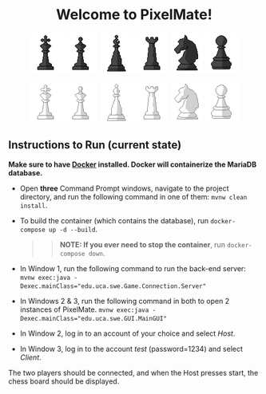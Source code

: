 <h1 align="center">
  Welcome to PixelMate!
</h1>

<p align="center">
  <img src="src/main/java/edu/uca/swe/Icons/king_black.png">
  <img src="src/main/java/edu/uca/swe/Icons/queen_black.png">
  <img src="src/main/java/edu/uca/swe/Icons/bishop_black.png">
  <img src="src/main/java/edu/uca/swe/Icons/rook_black.png">
  <img src="src/main/java/edu/uca/swe/Icons/knight_black.png">
  <img src="src/main/java/edu/uca/swe/Icons/pawn_black.png">
</p>

<p align="center">
  <img src="src/main/java/edu/uca/swe/Icons/king_white.png">
  <img src="src/main/java/edu/uca/swe/Icons/queen_white.png">
  <img src="src/main/java/edu/uca/swe/Icons/bishop_white.png">
  <img src="src/main/java/edu/uca/swe/Icons/rook_white.png">
  <img src="src/main/java/edu/uca/swe/Icons/knight_white.png">
  <img src="src/main/java/edu/uca/swe/Icons/pawn_white.png">
</p>

## Instructions to Run (current state)

**Make sure to have [Docker](https://www.docker.com/get-started/) installed. Docker will containerize the MariaDB database.**
- Open **three** Command Prompt windows, navigate to the project directory, and run the following command in one of them: `mvnw clean install`.
- To build the container (which contains the database), run `docker-compose up -d --build`.

  >> **NOTE: If you ever need to stop the container**, run `docker-compose down`.

- In Window 1, run the following command to run the back-end server:
`mvnw exec:java -Dexec.mainClass="edu.uca.swe.Game.Connection.Server"`

- In Windows 2 & 3, run the following command in both to open 2 instances of PixelMate.
`mvnw exec:java -Dexec.mainClass="edu.uca.swe.GUI.MainGUI"`

- In Window 2, log in to an account of your choice and select *Host*.

- In Window 3, log in to the account *test* (password=1234) and select *Client*.

The two players should be connected, and when the Host presses start, the chess board should be displayed.
